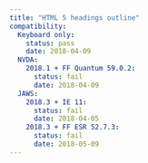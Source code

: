 ```yaml
---
title: "HTML 5 headings outline"
compatibility:
  Keyboard only:
    status: pass
    date: 2018-04-09
  NVDA:
    2018.1 + FF Quantum 59.0.2:
      status: fail
      date: 2018-04-09
  JAWS:
    2018.3 + IE 11:
      status: fail
      date: 2018-04-05
    2018.3 + FF ESR 52.7.3:
      status: fail
      date: 2018-05-09
---
```

